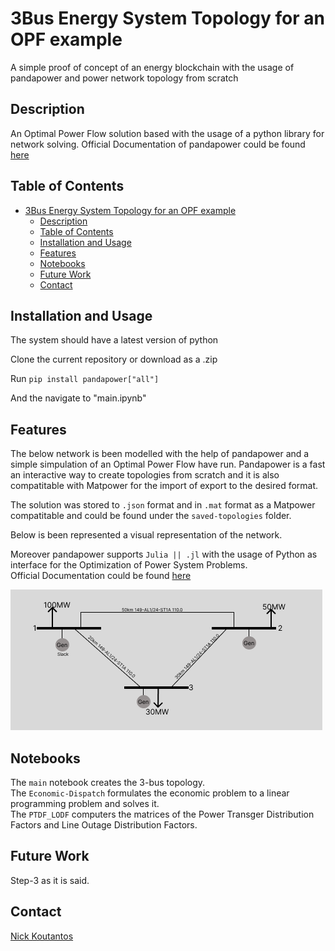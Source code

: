 # 3Bus Energy System Topology for an OPF example

A simple proof of concept of an energy blockchain with the usage of pandapower and power network topology from scratch

## Description

An Optimal Power Flow solution based with the usage of a python library for network solving.
Official Documentation of pandapower could be found [here](https://pandapower.readthedocs.io/en/v2.2.0/index.html)

## Table of Contents

- [3Bus Energy System Topology for an OPF example](#3bus-energy-system-topology-for-an-opf-example)
  - [Description](#description)
  - [Table of Contents](#table-of-contents)
  - [Installation and Usage](#installation-and-usage)
  - [Features](#features)
  - [Notebooks](#notebooks)
  - [Future Work](#future-work)
  - [Contact](#contact)

## Installation and Usage
The system should have a latest version of python

Clone the current repository or download as a .zip

Run ```pip install pandapower["all"]```

And the navigate to "main.ipynb"


## Features 

The below network is been modelled with the help of pandapower and a simple simpulation of an Optimal Power Flow have run.
Pandapower is a fast an interactive way to create topologies from scratch and it is also compatitable with Matpower for the import of export to the desired format.
 
The solution was stored to ```.json``` format and in ```.mat``` format as a Matpower compatitable and could be found under the ```saved-topologies``` folder.

Below is been represented a visual representation of the network.

Moreover pandapower supports ```Julia || .jl``` with the usage of Python as interface for the Optimization of Power System Problems.\
Official Documentation could be found [here](https://pandapower.readthedocs.io/en/v2.0.1/opf/powermodels.html)

<img src="./img/3bus.png">

## Notebooks

The `main` notebook creates the 3-bus topology.\
The `Economic-Dispatch` formulates the economic problem to a linear programming problem and solves it.\
The `PTDF_LODF` computers the matrices of the Power Transger Distribution Factors and Line Outage Distribution Factors.

## Future Work

Step-3 as it is said.


## Contact

[Nick Koutantos](https://nikolaoskoutantos.com/)
